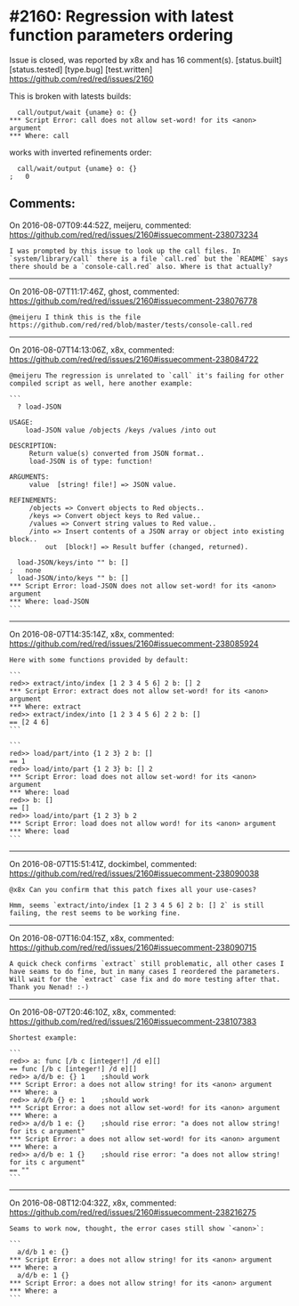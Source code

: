 
#2160: Regression with latest function parameters ordering
================================================================================
Issue is closed, was reported by x8x and has 16 comment(s).
[status.built] [status.tested] [type.bug] [test.written]
<https://github.com/red/red/issues/2160>

This is broken with latests builds:

```
  call/output/wait {uname} o: {}
*** Script Error: call does not allow set-word! for its <anon> argument
*** Where: call
```

works with inverted refinements order:

```
  call/wait/output {uname} o: {}
;   0
```



Comments:
--------------------------------------------------------------------------------

On 2016-08-07T09:44:52Z, meijeru, commented:
<https://github.com/red/red/issues/2160#issuecomment-238073234>

    I was prompted by this issue to look up the call files. In `system/library/call` there is a file `call.red` but the `README` says there should be a `console-call.red` also. Where is that actually?

--------------------------------------------------------------------------------

On 2016-08-07T11:17:46Z, ghost, commented:
<https://github.com/red/red/issues/2160#issuecomment-238076778>

    @meijeru I think this is the file  https://github.com/red/red/blob/master/tests/console-call.red

--------------------------------------------------------------------------------

On 2016-08-07T14:13:06Z, x8x, commented:
<https://github.com/red/red/issues/2160#issuecomment-238084722>

    @meijeru The regression is unrelated to `call` it's failing for other compiled script as well, here another example:
    
    ```
      ? load-JSON
    
    USAGE:
        load-JSON value /objects /keys /values /into out
    
    DESCRIPTION:
         Return value(s) converted from JSON format.. 
         load-JSON is of type: function!
    
    ARGUMENTS:
         value  [string! file!] => JSON value.
    
    REFINEMENTS:
         /objects => Convert objects to Red objects..
         /keys => Convert object keys to Red value..
         /values => Convert string values to Red value..
         /into => Insert contents of a JSON array or object into existing block..
             out  [block!] => Result buffer (changed, returned).
    
      load-JSON/keys/into "" b: []
    ;   none
      load-JSON/into/keys "" b: []
    *** Script Error: load-JSON does not allow set-word! for its <anon> argument
    *** Where: load-JSON
    ```

--------------------------------------------------------------------------------

On 2016-08-07T14:35:14Z, x8x, commented:
<https://github.com/red/red/issues/2160#issuecomment-238085924>

    Here with some functions provided by default:
    
    ```
    red>> extract/into/index [1 2 3 4 5 6] 2 b: [] 2
    *** Script Error: extract does not allow set-word! for its <anon> argument
    *** Where: extract
    red>> extract/index/into [1 2 3 4 5 6] 2 2 b: []
    == [2 4 6]
    ```
    
    ```
    red>> load/part/into {1 2 3} 2 b: []
    == 1
    red>> load/into/part {1 2 3} b: [] 2
    *** Script Error: load does not allow set-word! for its <anon> argument
    *** Where: load
    red>> b: []
    == []
    red>> load/into/part {1 2 3} b 2
    *** Script Error: load does not allow word! for its <anon> argument
    *** Where: load
    ```

--------------------------------------------------------------------------------

On 2016-08-07T15:51:41Z, dockimbel, commented:
<https://github.com/red/red/issues/2160#issuecomment-238090038>

    @x8x Can you confirm that this patch fixes all your use-cases?
    
    Hmm, seems `extract/into/index [1 2 3 4 5 6] 2 b: [] 2` is still failing, the rest seems to be working fine.

--------------------------------------------------------------------------------

On 2016-08-07T16:04:15Z, x8x, commented:
<https://github.com/red/red/issues/2160#issuecomment-238090715>

    A quick check confirms `extract` still problematic, all other cases I have seams to do fine, but in many cases I reordered the parameters.
    Will wait for the `extract` case fix and do more testing after that.
    Thank you Nenad! :-)

--------------------------------------------------------------------------------

On 2016-08-07T20:46:10Z, x8x, commented:
<https://github.com/red/red/issues/2160#issuecomment-238107383>

    Shortest example:
    
    ```
    red>> a: func [/b c [integer!] /d e][]
    == func [/b c [integer!] /d e][]
    red>> a/d/b e: {} 1    ;should work
    *** Script Error: a does not allow string! for its <anon> argument
    *** Where: a
    red>> a/d/b {} e: 1    ;should work
    *** Script Error: a does not allow set-word! for its <anon> argument
    *** Where: a
    red>> a/d/b 1 e: {}    ;should rise error: "a does not allow string! for its c argument"
    *** Script Error: a does not allow set-word! for its <anon> argument
    *** Where: a
    red>> a/d/b e: 1 {}    ;should rise error: "a does not allow string! for its c argument"
    == ""
    ```

--------------------------------------------------------------------------------

On 2016-08-08T12:04:32Z, x8x, commented:
<https://github.com/red/red/issues/2160#issuecomment-238216275>

    Seams to work now, thought, the error cases still show `<anon>`:
    
    ```
      a/d/b 1 e: {}
    *** Script Error: a does not allow string! for its <anon> argument
    *** Where: a
      a/d/b e: 1 {}
    *** Script Error: a does not allow string! for its <anon> argument
    *** Where: a
    ```


